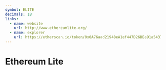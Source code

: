 ```yaml
---
symbol: ELITE
decimals: 18
links:
  - name: website
    url: http://www.ethereumlite.org/
  - name: explorer
    url: https://etherscan.io/token/0x0A76aad21948eA1ef447D26DEe91a54370E151e0
---
```


# Ethereum Lite

